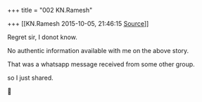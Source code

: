 +++
title = "002 KN.Ramesh"

+++
[[KN.Ramesh	2015-10-05, 21:46:15 [Source](https://groups.google.com/g/samskrita/c/Wkr7ZWt2M-Y)]]



Regret sir, I donot know.

No authentic information available with me on the above story.  

That was a whatsapp message received from some other group.

so I just shared.



